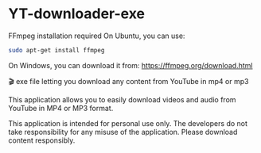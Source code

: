 # YT-downloader-exe

FFmpeg installation required On Ubuntu, you can use:

```bash 
sudo apt-get install ffmpeg
```

On Windows, you can download it from: https://ffmpeg.org/download.html

🎬 exe file letting you download any content from YouTube in mp4 or mp3

This application allows you to easily download videos and audio from YouTube in MP4 or MP3 format.

This application is intended for personal use only. The developers do not take responsibility for any misuse of the application. Please download content responsibly.
